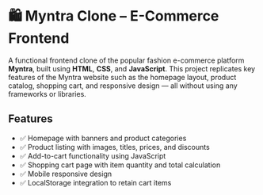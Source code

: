 # 🛍️ Myntra Clone – E-Commerce Frontend

A functional frontend clone of the popular fashion e-commerce platform **Myntra**, built using **HTML**, **CSS**, and **JavaScript**. This project replicates key features of the Myntra website such as the homepage layout, product catalog, shopping cart, and responsive design — all without using any frameworks or libraries.

##  Features

- ✅ Homepage with banners and product categories  
- ✅ Product listing with images, titles, prices, and discounts  
- ✅ Add-to-cart functionality using JavaScript  
- ✅ Shopping cart page with item quantity and total calculation  
- ✅ Mobile responsive design  
- ✅ LocalStorage integration to retain cart items  



 
